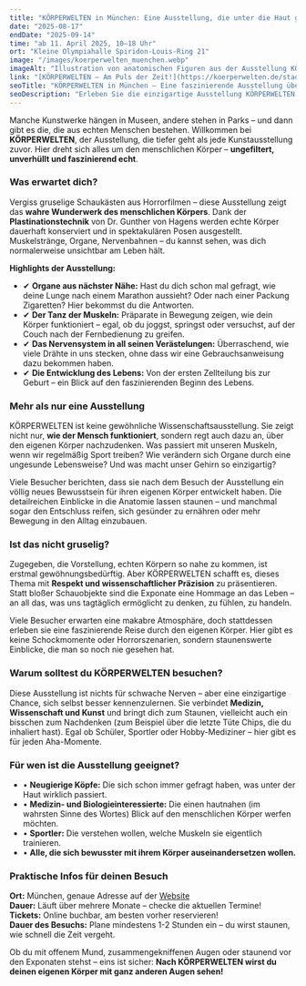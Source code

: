 ```yaml
---
title: "KÖRPERWELTEN in München: Eine Ausstellung, die unter die Haut geht"
date: "2025-08-17"
endDate: "2025-09-14"
time: "ab 11. April 2025, 10–18 Uhr"
ort: "Kleine Olympiahalle Spiridon-Louis-Ring 21"
image: "/images/koerperwelten_muenchen.webp"
imageAlt: "Illustration von anatomischen Figuren aus der Ausstellung KÖRPERWELTEN in München mit Muskel- und Körpersystemen"
link: "[KÖRPERWELTEN – Am Puls der Zeit!](https://koerperwelten.de/stadt/muenchen/)"
seoTitle: "KÖRPERWELTEN in München – Eine faszinierende Ausstellung über den menschlichen Körper"
seoDescription: "Erleben Sie die einzigartige Ausstellung KÖRPERWELTEN in München ab dem 11. April 2025. Tauchen Sie in die faszinierende Welt des menschlichen Körpers ein, die Wissenschaft und Kunst miteinander verbindet."
---
```


Manche Kunstwerke hängen in Museen, andere stehen in Parks – und dann gibt es die, die aus echten Menschen bestehen. Willkommen bei **KÖRPERWELTEN**, der Ausstellung, die tiefer geht als jede Kunstausstellung zuvor. Hier dreht sich alles um den menschlichen Körper – **ungefiltert, unverhüllt und faszinierend echt**.

### **Was erwartet dich?**
Vergiss gruselige Schaukästen aus Horrorfilmen – diese Ausstellung zeigt das **wahre Wunderwerk des menschlichen Körpers**. Dank der **Plastinationstechnik** von Dr. Gunther von Hagens werden echte Körper dauerhaft konserviert und in spektakulären Posen ausgestellt. Muskelstränge, Organe, Nervenbahnen – du kannst sehen, was dich normalerweise unsichtbar am Leben hält. 

**Highlights der Ausstellung:**

- ✔ **Organe aus nächster Nähe:** Hast du dich schon mal gefragt, wie deine Lunge nach einem Marathon aussieht? Oder nach einer Packung Zigaretten? Hier bekommst du die Antworten.
- ✔ **Der Tanz der Muskeln:** Präparate in Bewegung zeigen, wie dein Körper funktioniert – egal, ob du joggst, springst oder versuchst, auf der Couch nach der Fernbedienung zu greifen.
- ✔ **Das Nervensystem in all seinen Verästelungen:** Überraschend, wie viele Drähte in uns stecken, ohne dass wir eine Gebrauchsanweisung dazu bekommen haben.
- ✔ **Die Entwicklung des Lebens:** Von der ersten Zellteilung bis zur Geburt – ein Blick auf den faszinierenden Beginn des Lebens.

### **Mehr als nur eine Ausstellung**
KÖRPERWELTEN ist keine gewöhnliche Wissenschaftsausstellung. Sie zeigt nicht nur, **wie der Mensch funktioniert**, sondern regt auch dazu an, über den eigenen Körper nachzudenken. Was passiert mit unseren Muskeln, wenn wir regelmäßig Sport treiben? Wie verändern sich Organe durch eine ungesunde Lebensweise? Und was macht unser Gehirn so einzigartig?

Viele Besucher berichten, dass sie nach dem Besuch der Ausstellung ein völlig neues Bewusstsein für ihren eigenen Körper entwickelt haben. Die detailreichen Einblicke in die Anatomie lassen staunen – und manchmal sogar den Entschluss reifen, sich gesünder zu ernähren oder mehr Bewegung in den Alltag einzubauen.

### **Ist das nicht gruselig?**
Zugegeben, die Vorstellung, echten Körpern so nahe zu kommen, ist erstmal gewöhnungsbedürftig. Aber KÖRPERWELTEN schafft es, dieses Thema mit **Respekt und wissenschaftlicher Präzision** zu präsentieren. Statt bloßer Schauobjekte sind die Exponate eine Hommage an das Leben – an all das, was uns tagtäglich ermöglicht zu denken, zu fühlen, zu handeln.

Viele Besucher erwarten eine makabre Atmosphäre, doch stattdessen erleben sie eine faszinierende Reise durch den eigenen Körper. Hier gibt es keine Schockmomente oder Horrorszenarien, sondern staunenswerte Einblicke, die man so noch nie gesehen hat.

### **Warum solltest du KÖRPERWELTEN besuchen?**
Diese Ausstellung ist nichts für schwache Nerven – aber eine einzigartige Chance, sich selbst besser kennenzulernen. Sie verbindet **Medizin, Wissenschaft und Kunst** und bringt dich zum Staunen, vielleicht auch ein bisschen zum Nachdenken (zum Beispiel über die letzte Tüte Chips, die du inhaliert hast). Egal ob Schüler, Sportler oder Hobby-Mediziner – hier gibt es für jeden Aha-Momente.

### **Für wen ist die Ausstellung geeignet?**
- • **Neugierige Köpfe:** Die sich schon immer gefragt haben, was unter der Haut wirklich passiert.
- • **Medizin- und Biologieinteressierte:** Die einen hautnahen (im wahrsten Sinne des Wortes) Blick auf den menschlichen Körper werfen möchten.
- • **Sportler:** Die verstehen wollen, welche Muskeln sie eigentlich trainieren.
- • **Alle, die sich bewusster mit ihrem Körper auseinandersetzen wollen.**

### **Praktische Infos für deinen Besuch**
**Ort:** München, genaue Adresse auf der [Website](https://koerperwelten.de/stadt/muenchen/)  
**Dauer:** Läuft über mehrere Monate – checke die aktuellen Termine!  
**Tickets:** Online buchbar, am besten vorher reservieren!  
**Dauer des Besuchs:** Plane mindestens 1-2 Stunden ein – du wirst staunen, wie schnell die Zeit vergeht.

Ob du mit offenem Mund, zusammengekniffenen Augen oder staunend vor den Exponaten stehst – eins ist sicher: **Nach KÖRPERWELTEN wirst du deinen eigenen Körper mit ganz anderen Augen sehen!**

